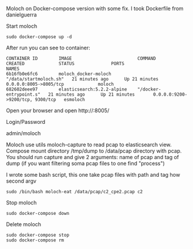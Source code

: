 Moloch on Docker-compose version with some fix.
I took Dockerfile from danielguerra

Start moloch 

``` 
sudo docker-compose up -d 
```

After run you can see to container:
```
CONTAINER ID        IMAGE                         COMMAND                  CREATED             STATUS              PORTS                              NAMES
6b16fb0e6fc6        moloch_docker-moloch          "/data/startmoloch.sh"   21 minutes ago      Up 21 minutes       0.0.0.0:8005->8005/tcp             moloch
682602deee97        elasticsearch:5.2.2-alpine    "/docker-entrypoint.s"   21 minutes ago      Up 21 minutes       0.0.0.0:9200->9200/tcp, 9300/tcp   esmoloch
```

Open your browser and open http://<dockerhost ip>:8005/

Login/Password
 
admin/moloch

Moloch use utils moloch-capture to read pcap to elasticsearch view. 
Compose mount directory /tmp/dump to /data/pcap directory with pcap.
You should run capture and give 2 arguments: name of pcap and tag of dump (if you want filtering soma pcap files to one find "process")

I wrote some bash script, this one take pcap files with path and tag how second argv

```
sudo /bin/bash moloch-eat /data/pcap/c2_cpe2.pcap c2
```

Stop moloch 

```
sudo docker-compose down
```

Delete moloch

```
sudo docker-compose stop
sudo docker-compose rm
```


